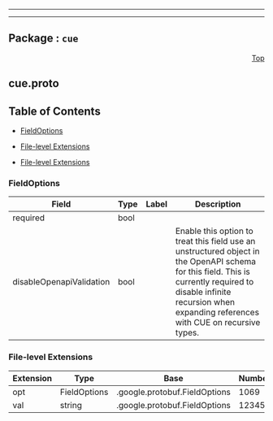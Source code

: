 
---

---

## Package : `cue`



<a name="top"></a>

<a name="API Reference for cue.proto"></a>
<p align="right"><a href="#top">Top</a></p>

## cue.proto


## Table of Contents
  - [FieldOptions](#cue.FieldOptions)


  - [File-level Extensions](#cue.proto-extensions)
  - [File-level Extensions](#cue.proto-extensions)





<a name="cue.FieldOptions"></a>

### FieldOptions



| Field | Type | Label | Description |
| ----- | ---- | ----- | ----------- |
| required | bool |  |  |
  | disableOpenapiValidation | bool |  | Enable this option to treat this field use an unstructured object in the OpenAPI schema for this field. This is currently required to disable infinite recursion when expanding references with CUE on recursive types. |
  




 <!-- end messages -->

 <!-- end enums -->


<a name="cue.proto-extensions"></a>

### File-level Extensions
| Extension | Type | Base | Number | Description |
| --------- | ---- | ---- | ------ | ----------- |
| opt | FieldOptions | .google.protobuf.FieldOptions | 1069 |  |
| val | string | .google.protobuf.FieldOptions | 123456 |  |

 <!-- end HasExtensions -->

 <!-- end services -->


